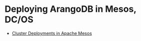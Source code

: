 Deploying ArangoDB in Mesos, DC/OS
==================================

- [Cluster Deployments in Apache Mesos](ClusterMesos.md)